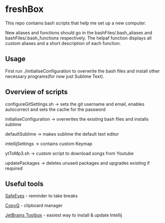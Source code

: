 # freshBox
This repo contains bash scripts that help me set up a new computer.

New aliases and functions should go in the bashFiles/.bash_aliases and bashFiles/.bash_functions respectively.
The helpaf function displays all custom aliases and a short description of each function.

## Usage 

First run ./initialiseConfiguration to overwrite the bash files and install other necessary programs(for now just Sublime Text).

## Overview of scripts

configureGitSettings.sh -> sets the git username and email, enables autocorrect and sets the cache for the password

initialiseConfiguration -> overwrites the existing bash files and installs sublime

defaultSublime -> makes sublime the default text editor

intellijSettings -> contains custom Keymap

ytToMp3.sh -> custom script to download songs from Youtube

updatePackages -> deletes unused packages and upgrades existing if required

## Useful tools
[SafeEyes](https://slgobinath.github.io/SafeEyes/) - reminder to take breaks

[CopyQ](https://hluk.github.io/CopyQ/) - clipboard manager

[JetBrains Toolbox](https://www.jetbrains.com/toolbox-app/) - easiest way to install & update Intellij
